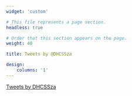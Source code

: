 ```yaml
---
widget: 'custom'

# This file represents a page section.
headless: true

# Order that this section appears on the page.
weight: 40

title: Tweets by @DHCSSza

design:
    columns: '1'
---
```



<a class="twitter-timeline" data-height="237" data-theme="dark" href="https://twitter.com/DHCSSza?ref_src=twsrc%5Etfw">Tweets by DHCSSza</a> <script async src="https://platform.twitter.com/widgets.js" charset="utf-8"></script> 


